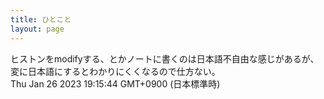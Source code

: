 ```yaml
---
title: ひとこと
layout: page
---
```

<div class="box" dt="1674728144090">
  ヒストンをmodifyする、とかノートに書くのは日本語不自由な感じがあるが、変に日本語にするとわかりにくくなるので仕方ない。
  <div class="content is-small">Thu Jan 26 2023 19:15:44 GMT+0900 (日本標準時)</div>
</div>